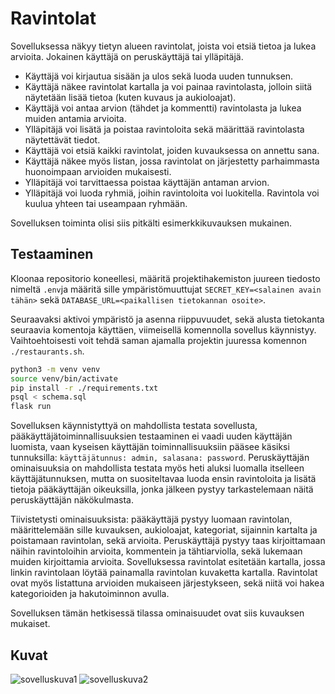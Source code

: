 # Ravintolat

Sovelluksessa näkyy tietyn alueen ravintolat, joista voi etsiä tietoa ja lukea arvioita. Jokainen käyttäjä on peruskäyttäjä tai ylläpitäjä.

- Käyttäjä voi kirjautua sisään ja ulos sekä luoda uuden tunnuksen.
- Käyttäjä näkee ravintolat kartalla ja voi painaa ravintolasta, jolloin siitä näytetään lisää tietoa (kuten kuvaus ja aukioloajat).
- Käyttäjä voi antaa arvion (tähdet ja kommentti) ravintolasta ja lukea muiden antamia arvioita.
- Ylläpitäjä voi lisätä ja poistaa ravintoloita sekä määrittää ravintolasta näytettävät tiedot.
- Käyttäjä voi etsiä kaikki ravintolat, joiden kuvauksessa on annettu sana.
- Käyttäjä näkee myös listan, jossa ravintolat on järjestetty parhaimmasta huonoimpaan arvioiden mukaisesti.
- Ylläpitäjä voi tarvittaessa poistaa käyttäjän antaman arvion.
- Ylläpitäjä voi luoda ryhmiä, joihin ravintoloita voi luokitella. Ravintola voi kuulua yhteen tai useampaan ryhmään.

Sovelluksen toiminta olisi siis pitkälti esimerkkikuvauksen mukainen.

## Testaaminen

Kloonaa repositorio koneellesi, määritä projektihakemiston juureen 
tiedosto nimeltä `.env`ja määritä sille ympäristömuuttujat `SECRET_KEY=<salainen avain tähän>`
sekä `DATABASE_URL=<paikallisen tietokannan osoite>`.

Seuraavaksi aktivoi ympäristö ja asenna riippuvuudet, sekä alusta tietokanta
seuraavia komentoja käyttäen, viimeisellä komennolla sovellus käynnistyy. Vaihtoehtoisesti voit tehdä saman ajamalla
projektin juuressa komennon `./restaurants.sh`.

```bash
python3 -m venv venv
source venv/bin/activate
pip install -r ./requirements.txt
psql < schema.sql
flask run
```

Sovelluksen käynnistyttyä on mahdollista testata sovellusta, pääkäyttäjätoiminnallisuuksien testaaminen
ei vaadi uuden käyttäjän luomista, vaan kyseisen käyttäjän toiminnallisuuksiin pääsee käsiksi tunnuksilla:
`käyttäjätunnus: admin, salasana: password`. Peruskäyttäjän ominaisuuksia on mahdollista testata myös heti aluksi
luomalla itselleen käyttäjätunnuksen, mutta on suositeltavaa luoda ensin ravintoloita ja lisätä tietoja
pääkäyttäjän oikeuksilla, jonka jälkeen pystyy tarkastelemaan näitä peruskäyttäjän näkökulmasta.

Tiivistetysti ominaisuuksista: pääkäyttäjä pystyy luomaan ravintolan, määrittelemään sille 
kuvauksen, aukioloajat, kategoriat, sijainnin kartalta ja poistamaan ravintolan, sekä arvioita. Peruskäyttäjä pystyy taas
kirjoittamaan näihin ravintoloihin arvioita, kommentein ja tähtiarviolla, sekä lukemaan muiden kirjoittamia arvioita. Sovelluksessa ravintolat
esitetään kartalla, jossa linkin ravintolaan löytää painamalla ravintolan kuvaketta kartalla. Ravintolat ovat myös listattuna arvioiden mukaiseen
järjestykseen, sekä niitä voi hakea kategorioiden ja hakutoiminnon avulla.

Sovelluksen tämän hetkisessä tilassa ominaisuudet ovat siis kuvauksen mukaiset.

## Kuvat
<img alt="sovelluskuva1" src="https://github.com/mpajuka/restaurants/assets/56785774/d1210177-ddd6-456f-b023-305308504e4e">

<img alt="sovelluskuva2" src="https://github.com/mpajuka/restaurants/assets/56785774/e8250e54-5e4e-4e29-8413-eea548cac69f">
